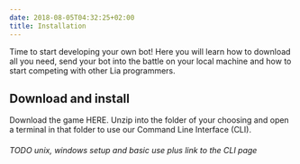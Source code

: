 ```yaml
---
date: 2018-08-05T04:32:25+02:00
title: Installation
---
```


Time to start developing your own bot! Here you will learn how to download all you need, send your bot into the battle on your local machine and how to start competing with other Lia programmers. 

## Download and install
Download the game HERE. Unzip into the folder of your choosing and open a terminal in that folder to use our Command Line Interface (CLI). 
###### TODO unix, windows setup and basic use plus link to the CLI page

